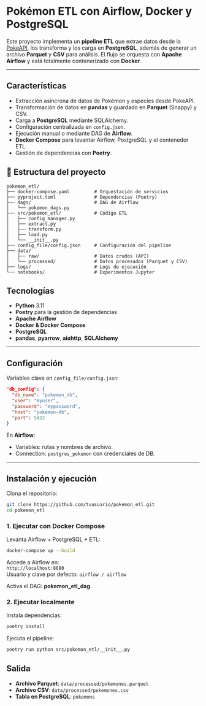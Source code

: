 # Pokémon ETL con Airflow, Docker y PostgreSQL

Este proyecto implementa un **pipeline ETL** que extrae datos desde la [PokeAPI](https://pokeapi.co/), los transforma y los carga en **PostgreSQL**, además de generar un archivo **Parquet** y **CSV** para análisis. El flujo se orquesta con **Apache Airflow** y está totalmente contenerizado con **Docker**.

---

## **Características**
- Extracción asíncrona de datos de Pokémon y especies desde PokeAPI.
- Transformación de datos en **pandas** y guardado en **Parquet** (Snappy) y CSV.
- Carga a **PostgreSQL** mediante SQLAlchemy.
- Configuración centralizada en `config.json`.
- Ejecución manual o mediante DAG de **Airflow**.
- **Docker Compose** para levantar Airflow, PostgreSQL y el contenedor ETL.
- Gestión de dependencias con **Poetry**.

## 📂 **Estructura del proyecto**
```
pokemon_etl/
├── docker-compose.yaml         # Orquestación de servicios
├── pyproject.toml              # Dependencias (Poetry)
├── dags/                       # DAG de Airflow
│   └── pokemon_dags.py
├── src/pokemon_etl/            # Código ETL
│   ├── config_manager.py
│   ├── extract.py
│   ├── transform.py
│   ├── load.py
│   └── __init__.py
├── config_file/config.json     # Configuración del pipeline
├── data/
│   ├── raw/                    # Datos crudos (API)
│   └── processed/              # Datos procesados (Parquet y CSV)
├── logs/                       # Logs de ejecución
└── notebooks/                  # Experimentos Jupyter
```

## **Tecnologías**
- **Python** 3.11
- **Poetry** para la gestión de dependencias
- **Apache Airflow**
- **Docker & Docker Compose**
- **PostgreSQL**
- **pandas**, **pyarrow**, **aiohttp**, **SQLAlchemy**

---

## **Configuración**
Variables clave en `config_file/config.json`:
```json
"db_config": {
  "db_name": "pokemon_db",
  "user": "myuser",
  "password": "mypassword",
  "host": "pokemon-db",
  "port": 5432
}
```

En **Airflow**:
- Variables: rutas y nombres de archivo.
- Connection: `postgres_pokemon` con credenciales de DB.

---

## **Instalación y ejecución**
Clona el repositorio:
```bash
git clone https://github.com/tuusuario/pokemon_etl.git
cd pokemon_etl
```

### **1. Ejecutar con Docker Compose**
Levanta Airflow + PostgreSQL + ETL:
```bash
docker-compose up --build
```
Accede a Airflow en:  
`http://localhost:8080`  
Usuario y clave por defecto: `airflow / airflow`

Activa el DAG: **pokemon_etl_dag**.

### **2. Ejecutar localmente**
Instala dependencias:
```bash
poetry install
```
Ejecuta el pipeline:
```bash
poetry run python src/pokemon_etl/__init__.py
```

## **Salida**
- **Archivo Parquet**: `data/processed/pokemones.parquet`
- **Archivo CSV**: `data/processed/pokemones.csv`
- **Tabla en PostgreSQL**: `pokemons`